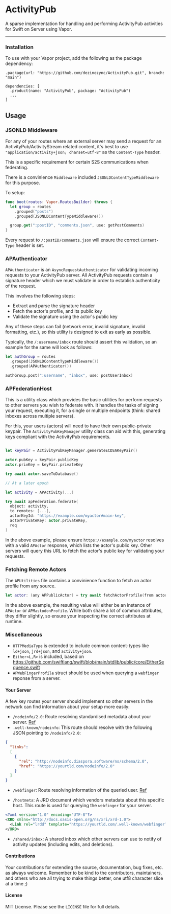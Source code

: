 
# ActivityPub

A sparse implementation for handling and performing ActivityPub activities for Swift on Server using Vapor. 

------

### Installation 
To use with your Vapor project, add the following as the package dependency:
```
.package(url: "https://github.com/dezinezync/ActivityPub.git", branch: "main")

```

```
dependencies: [
  .product(name: "ActivityPub", package: "ActivityPub")
  ...
]
```

## Usage 

### JSONLD Middleware

For any of your routes where an external server may send a request for an ActivityPub/ActivityStream related content, it's best to use `"application/activity+json; charset=utf-8"` as the `Content-Type` header. 

This is a specific requirement for certain S2S communications when federating. 

There is a convinience `Middleware` included `JSONLDContentTypeMiddleware` for this purpose.

To setup:

```swift
func boot(routes: Vapor.RoutesBuilder) throws {
  let group = routes
    .grouped("posts")
    .grouped(JSONLDContentTypeMiddleware())

  group.get(":postID", "comments.json", use: getPostComments)
}
```

Every request to `/:postID/comments.json` will ensure the correct `Content-Type` header is set. 

### APAuthenticator 

`APAuthenticator` is an `AsyncRequestAuthenticator` for validating incoming requests to your ActivityPub server. All ActivityPub requests contain a signature header which we must validate in order to establish authenticity of the request. 

This involves the following steps:
- Extract and parse the signature header
- Fetch the actor's profile, and its public key
- Validate the signature using the actor's public key

Any of these steps can fail (network error, invalid signature, invalid formatting, etc.), so this utility is designed to exit as early as possible.

Typically, the `/:username/inbox` route should assert this validation, so an example for the same will look as follows: 

```swift
let authGroup = routes
  .grouped(JSONLDContentTypeMiddleware())
  .grouped(APAuthenticator())

authGroup.post(":username", "inbox", use: postUserInbox)
```

### APFederationHost

This is a utility class which provides the basic utilities for perform requests to other servers you wish to federate with. It handles the tasks of signing your request, executing it, for a single or multiple endpoints (think: shared inboxes across multiple servers).

For this, your users (actors) will need to have their own public-private keypair. The `ActivityPubKeyManager` utility class can aid with this, generating keys compliant with the ActivityPub requirements. 

```swift

let keyPair = ActivityPubKeyManager.generateECDSAKeyPair()

actor.pubKey = keyPair.publicKey
actor.privKey = keyPair.privateKey

try await actor.saveToDatabase()

// At a later epoch 

let activity = APActivity(...)

try await apFederation.federate(
  object: activity, 
  to remotes: [...], 
  actorKeyId: "https://example.com/myactor#main-key", 
  actorPrivateKey: actor.privateKey, 
  req
)
```

In the above example, please ensure `https://example.com/myactor` resolves with a valid `APActor` response, which lists the actor's public key. Other servers will query this URL to fetch the actor's public key for validating your requests. 

### Fetching Remote Actors

The `APUtilities` file contains a convinience function to fetch an actor profile from any source. 

```swift
let actor: (any APPublicActor) = try await fetchActorProfile(from actorURL: "https://social.dezinezync.com/@nikhil", using: req) 
```

In the above example, the resulting value will either be an instance of `APActor` or `APMastodonProfile`. While both share a lot of common attributes, they differ slightly, so ensure your inspecting the correct attributes at runtime. 

### Miscellaneous 

- `HTTPMediaType` is extended to include common content-types like `ld+json`, `jrd+json`, and `activity+json`. 
- `Either<L,R>` is included, based on https://github.com/swiftlang/swift/blob/main/stdlib/public/core/EitherSequence.swift
- `APWebFingerProfile` struct should be used when querying a `webfinger` reponse from a server. 

#### Your Server

A few key routes your server should implement so other servers in the network can find information about your setup more easily:

- `/nodeinfo/2.0`: Route resolving standardised metadata about your server. [Ref](https://nodeinfo.diaspora.software)
- `.well-known/nodeinfo`: This route should resolve with the following JSON pointing to `/nodeinfo/2.0`:
```json
{
  "links":
  [
    {
      "rel": "http://nodeinfo.diaspora.software/ns/schema/2.0",
      "href": "https://yourtld.com/nodeinfo/2.0"
    }
  ]
}
```

- `/webfinger`: Route resolving information of the queried user. [Ref](https://webfinger.net/spec/)

- `/hostmeta`: A JRD document which vendors metadata about this specific host. This route is used for querying the `webfinger` for your server.
```xml
<?xml version="1.0" encoding="UTF-8"?>
<XRD xmlns="http://docs.oasis-open.org/ns/xri/xrd-1.0">
  <Link rel="lrdd" template="https://yourtld.com/.well-known/webfinger?resource={uri}"/>
</XRD>
```

- `/shared/inbox`: A shared inbox which other servers can use to notify of activity updates (including edits, and deletions). 

#### Contributions

Your contributions for extending the source, documentation, bug fixes, etc. as always welcome. Remember to be kind to the contributors, maintainers, and others who are all trying to make things better, one utf8 character slice at a time ;)

#### License

MIT License. Please see the `LICENSE` file for full details. 

